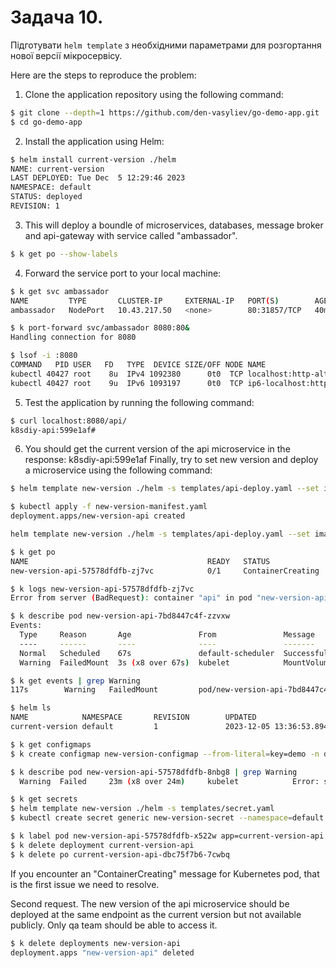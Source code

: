 #  Задача 10. 
Підготувати `helm template` з необхідними параметрами для розгортання нової версії мікросервісу.

Here are the steps to reproduce the problem:

1. Clone the application repository using the following command:
```sh
$ git clone --depth=1 https://github.com/den-vasyliev/go-demo-app.git
$ cd go-demo-app 
```
2. Install the application using Helm:
```sh
$ helm install current-version ./helm
NAME: current-version
LAST DEPLOYED: Tue Dec  5 12:29:46 2023
NAMESPACE: default
STATUS: deployed
REVISION: 1
```
3. This will deploy a boundle of microservices, databases, message broker and api-gateway with service called "ambassador".
```sh
$ k get po --show-labels  

```

4. Forward the service port to your local machine:

```sh
$ k get svc ambassador
NAME         TYPE       CLUSTER-IP     EXTERNAL-IP   PORT(S)        AGE
ambassador   NodePort   10.43.217.50   <none>        80:31857/TCP   40m

$ k port-forward svc/ambassador 8080:80&
Handling connection for 8080

$ lsof -i :8080
COMMAND   PID USER   FD   TYPE  DEVICE SIZE/OFF NODE NAME
kubectl 40427 root    8u  IPv4 1092380      0t0  TCP localhost:http-alt (LISTEN)
kubectl 40427 root    9u  IPv6 1093197      0t0  TCP ip6-localhost:http-alt (LISTEN)                                   
```

5. Test the application by running the following command:

```sh
$ curl localhost:8080/api/
k8sdiy-api:599e1af#     
```

6. You should get the current version of the api microservice in the response: k8sdiy-api:599e1af
Finally, try to set new version and deploy a microservice using the following command:

```sh
$ helm template new-version ./helm -s templates/api-deploy.yaml --set image.tag=build-802e329 > new-version-manifest.yaml

$ kubectl apply -f new-version-manifest.yaml
deployment.apps/new-version-api created

helm template new-version ./helm -s templates/api-deploy.yaml --set image.tag=build-802e329 | kubectl apply -f -

$ k get po                                                                                                      
NAME                                        READY   STATUS              RESTARTS   AGE
new-version-api-57578dfdfb-zj7vc            0/1     ContainerCreating   0          4m30s

$ k logs new-version-api-57578dfdfb-zj7vc 
Error from server (BadRequest): container "api" in pod "new-version-api-57578dfdfb-zj7vc" is waiting to start: ContainerCreating

$ k describe pod new-version-api-7bd8447c4f-zzvxw
Events:
  Type     Reason       Age               From               Message
  ----     ------       ----              ----               -------
  Normal   Scheduled    67s               default-scheduler  Successfully assigned default/new-version-api-7bd8447c4f-zzvxw to k3d-k3d-cluster-429-agent-2
  Warning  FailedMount  3s (x8 over 67s)  kubelet            MountVolume.SetUp failed for volume "data" : configmap "new-version-configmap" not found

$ k get events | grep Warning
117s        Warning   FailedMount         pod/new-version-api-7bd8447c4f-zzvxw             MountVolume.SetUp failed for volume "data" : configmap "new-version-configmap" not found

$ helm ls
NAME            NAMESPACE       REVISION        UPDATED                                 STATUS          CHART           APP VERSION
current-version default         1               2023-12-05 13:36:53.894866152 +0200 EET deployed        helm-0.1.0      1.0    

$ k get configmaps
$ k create configmap new-version-configmap --from-literal=key=demo -n default

$ k describe pod new-version-api-57578dfdfb-8nbg8 | grep Warning
  Warning  Failed     23m (x8 over 24m)     kubelet            Error: secret "new-version-secret" not found

$ k get secrets 
$ helm template new-version ./helm -s templates/secret.yaml 
$ kubectl create secret generic new-version-secret --namespace=default --from-literal=license=MTIzNDU=

$ k label pod new-version-api-57578dfdfb-x522w app=current-version-api --overwrite=true
$ k delete deployment current-version-api
$ k delete po current-version-api-dbc75f7b6-7cwbq


```

If you encounter an "ContainerCreating" message for Kubernetes pod, that is the first issue we need to resolve.

Second request. The new version of the api microservice should be deployed at the same endpoint as the current version but not available publicly. Only qa team should be able to access it.

```sh
$ k delete deployments new-version-api 
deployment.apps "new-version-api" deleted
```

